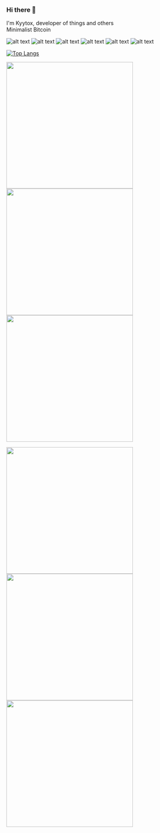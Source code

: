 ### Hi there 👋

<!--
**Kyytox/Kyytox** is a ✨ _special_ ✨ repository because its `README.md` (this file) appears on your GitHub profile.

Here are some ideas to get you started:

- 🔭 I’m currently working on ...
- 🌱 I’m currently learning ...
- 👯 I’m looking to collaborate on ...
- 🤔 I’m looking for help with ...
- 💬 Ask me about ...
- 📫 How to reach me: ...
- 😄 Pronouns: ...
- ⚡ Fun fact: ...
-->

I'm Kyytox, developer of things and others
<br>
Minimalist Bitcoin

![alt text](https://img.shields.io/static/v1?label=&message=Bitcoin&color=yellow)
![alt text](https://img.shields.io/static/v1?label=&message=Lightning-Network&color=yellow)
![alt text](https://img.shields.io/static/v1?label=&message=Python&color=red)
![alt text](https://img.shields.io/static/v1?label=&message=JavaScript&color=yellowgreen)
![alt text](https://img.shields.io/static/v1?label=&message=React&color=blue)
![alt text](https://img.shields.io/static/v1?label=&message=Flask&color=lightgrey)

[![Top Langs](https://github-readme-stats.vercel.app/api/top-langs/?username=Kyytox&langs_count=8&theme=dark)](https://github.com/anuraghazra/github-readme-stats)


<p float="center">
  <a href="https://github.com/Kyytox/bitcoin_quizz">
    <img src="https://github-readme-stats.vercel.app/api/pin/?username=Kyytox&repo=bitcoin_quizz&theme=dark" width="330" />
  </a>
  <a href="https://github.com/Kyytox/feelings-twitter-ia">
    <img src="https://github-readme-stats.vercel.app/api/pin/?username=Kyytox&repo=feelings-twitter-ia&theme=dark" width="330" /> 
  </a>
  <a href="https://github.com/Kyytox/Coin_Centraliz">
    <img src="https://github-readme-stats.vercel.app/api/pin/?username=Kyytox&repo=Coin_Centraliz&theme=dark" width="330" />
  </a>
</p>

<p float="center">
  <a href="https://github.com/Kyytox/vinyls_dub_scrap">
    <img src="https://github-readme-stats.vercel.app/api/pin/?username=Kyytox&repo=vinyls_dub_scrap&theme=dark" width="330" />
  </a>
  <a href="https://github.com/Kyytox/codewars-user-stats">
    <img src="https://github-readme-stats.vercel.app/api/pin/?username=Kyytox&repo=codewars-user-stats&theme=dark" width="330" /> 
  </a>
  <a href="https://github.com/Kyytox/kytox-dev-tools">
    <img src="https://github-readme-stats.vercel.app/api/pin/?username=Kyytox&repo=kytox-dev-tools&theme=dark" width="330" />
  </a>
</p>


